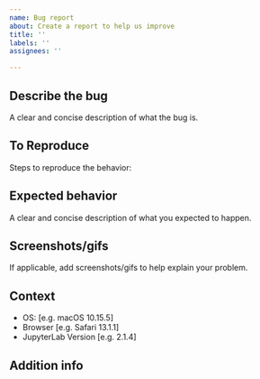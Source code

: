 ```yaml
---
name: Bug report
about: Create a report to help us improve
title: ''
labels: ''
assignees: ''

---
```


## Describe the bug
A clear and concise description of what the bug is.

## To Reproduce
Steps to reproduce the behavior:

## Expected behavior
A clear and concise description of what you expected to happen.

## Screenshots/gifs
If applicable, add screenshots/gifs to help explain your problem.

## Context
 - OS: [e.g. macOS 10.15.5]
 - Browser [e.g. Safari 13.1.1]
 - JupyterLab Version [e.g. 2.1.4]

## Addition info
